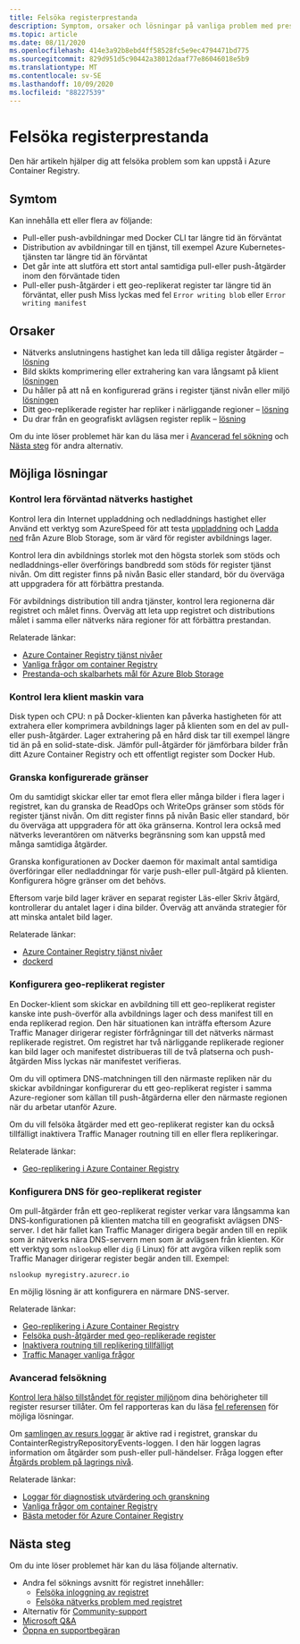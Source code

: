 ```yaml
---
title: Felsöka registerprestanda
description: Symptom, orsaker och lösningar på vanliga problem med prestanda i ett register
ms.topic: article
ms.date: 08/11/2020
ms.openlocfilehash: 414e3a92b8ebd4ff58528fc5e9ec4794471bd775
ms.sourcegitcommit: 829d951d5c90442a38012daaf77e86046018e5b9
ms.translationtype: MT
ms.contentlocale: sv-SE
ms.lasthandoff: 10/09/2020
ms.locfileid: "88227539"
---
```

# <a name="troubleshoot-registry-performance"></a>Felsöka registerprestanda

Den här artikeln hjälper dig att felsöka problem som kan uppstå i Azure Container Registry. 

## <a name="symptoms"></a>Symtom

Kan innehålla ett eller flera av följande:

* Pull-eller push-avbildningar med Docker CLI tar längre tid än förväntat
* Distribution av avbildningar till en tjänst, till exempel Azure Kubernetes-tjänsten tar längre tid än förväntat
* Det går inte att slutföra ett stort antal samtidiga pull-eller push-åtgärder inom den förväntade tiden
* Pull-eller push-åtgärder i ett geo-replikerat register tar längre tid än förväntat, eller push Miss lyckas med fel `Error writing blob` eller `Error writing manifest`

## <a name="causes"></a>Orsaker

* Nätverks anslutningens hastighet kan leda till dåliga register åtgärder – [lösning](#check-expected-network-speed)
* Bild skikts komprimering eller extrahering kan vara långsamt på klient [lösningen](#check-client-hardware)  
* Du håller på att nå en konfigurerad gräns i register tjänst nivån eller miljö [lösningen](#review-configured-limits)
* Ditt geo-replikerade register har repliker i närliggande regioner – [lösning](#configure-geo-replicated-registry)
* Du drar från en geografiskt avlägsen register replik – [lösning](#configure-dns-for-geo-replicated-registry)

Om du inte löser problemet här kan du läsa mer i [Avancerad fel sökning](#advanced-troubleshooting) och [Nästa steg](#next-steps) för andra alternativ.

## <a name="potential-solutions"></a>Möjliga lösningar

### <a name="check-expected-network-speed"></a>Kontrol lera förväntad nätverks hastighet

Kontrol lera din Internet uppladdning och nedladdnings hastighet eller Använd ett verktyg som AzureSpeed för att testa [uppladdning](https://www.azurespeed.com/Azure/Uploadß) och [Ladda ned](https://www.azurespeed.com/Azure/Download) från Azure Blob Storage, som är värd för register avbildnings lager.

Kontrol lera din avbildnings storlek mot den högsta storlek som stöds och nedladdnings-eller överförings bandbredd som stöds för register tjänst nivån. Om ditt register finns på nivån Basic eller standard, bör du överväga att uppgradera för att förbättra prestanda. 

För avbildnings distribution till andra tjänster, kontrol lera regionerna där registret och målet finns. Överväg att leta upp registret och distributions målet i samma eller nätverks nära regioner för att förbättra prestandan.

Relaterade länkar:

* [Azure Container Registry tjänst nivåer](container-registry-skus.md)    
* [Vanliga frågor om container Registry](container-registry-faq.md)
* [Prestanda-och skalbarhets mål för Azure Blob Storage](../storage/blobs/scalability-targets.md)

### <a name="check-client-hardware"></a>Kontrol lera klient maskin vara

Disk typen och CPU: n på Docker-klienten kan påverka hastigheten för att extrahera eller komprimera avbildnings lager på klienten som en del av pull-eller push-åtgärder. Lager extrahering på en hård disk tar till exempel längre tid än på en solid-state-disk. Jämför pull-åtgärder för jämförbara bilder från ditt Azure Container Registry och ett offentligt register som Docker Hub.

### <a name="review-configured-limits"></a>Granska konfigurerade gränser

Om du samtidigt skickar eller tar emot flera eller många bilder i flera lager i registret, kan du granska de ReadOps och WriteOps gränser som stöds för register tjänst nivån. Om ditt register finns på nivån Basic eller standard, bör du överväga att uppgradera för att öka gränserna. Kontrol lera också med nätverks leverantören om nätverks begränsning som kan uppstå med många samtidiga åtgärder. 

Granska konfigurationen av Docker daemon för maximalt antal samtidiga överföringar eller nedladdningar för varje push-eller pull-åtgärd på klienten. Konfigurera högre gränser om det behövs.

Eftersom varje bild lager kräver en separat register Läs-eller Skriv åtgärd, kontrollerar du antalet lager i dina bilder. Överväg att använda strategier för att minska antalet bild lager.

Relaterade länkar:

* [Azure Container Registry tjänst nivåer](container-registry-skus.md)
* [dockerd](https://docs.docker.com/engine/reference/commandline/dockerd/)

### <a name="configure-geo-replicated-registry"></a>Konfigurera geo-replikerat register

En Docker-klient som skickar en avbildning till ett geo-replikerat register kanske inte push-överför alla avbildnings lager och dess manifest till en enda replikerad region. Den här situationen kan inträffa eftersom Azure Traffic Manager dirigerar register förfrågningar till det nätverks närmast replikerade registret. Om registret har två närliggande replikerade regioner kan bild lager och manifestet distribueras till de två platserna och push-åtgärden Miss lyckas när manifestet verifieras.

Om du vill optimera DNS-matchningen till den närmaste repliken när du skickar avbildningar konfigurerar du ett geo-replikerat register i samma Azure-regioner som källan till push-åtgärderna eller den närmaste regionen när du arbetar utanför Azure.

Om du vill felsöka åtgärder med ett geo-replikerat register kan du också tillfälligt inaktivera Traffic Manager routning till en eller flera replikeringar.

Relaterade länkar:

* [Geo-replikering i Azure Container Registry](container-registry-geo-replication.md)

### <a name="configure-dns-for-geo-replicated-registry"></a>Konfigurera DNS för geo-replikerat register

Om pull-åtgärder från ett geo-replikerat register verkar vara långsamma kan DNS-konfigurationen på klienten matcha till en geografiskt avlägsen DNS-server. I det här fallet kan Traffic Manager dirigera begär anden till en replik som är nätverks nära DNS-servern men som är avlägsen från klienten. Kör ett verktyg som `nslookup` eller `dig` (i Linux) för att avgöra vilken replik som Traffic Manager dirigerar register begär anden till. Exempel:

```console
nslookup myregistry.azurecr.io
```

En möjlig lösning är att konfigurera en närmare DNS-server.

Relaterade länkar:

* [Geo-replikering i Azure Container Registry](container-registry-geo-replication.md)
* [Felsöka push-åtgärder med geo-replikerade register](container-registry-geo-replication.md#troubleshoot-push-operations-with-geo-replicated-registries)
* [Inaktivera routning till replikering tillfälligt](container-registry-geo-replication.md#temporarily-disable-routing-to-replication)
* [Traffic Manager vanliga frågor](../traffic-manager/traffic-manager-faqs.md)

### <a name="advanced-troubleshooting"></a>Avancerad felsökning

[Kontrol lera hälso tillståndet för register miljön](container-registry-check-health.md)om dina behörigheter till register resurser tillåter. Om fel rapporteras kan du läsa [fel referensen](container-registry-health-error-reference.md) för möjliga lösningar.

Om [samlingen av resurs loggar](container-registry-diagnostics-audit-logs.md) är aktive rad i registret, granskar du ContainterRegistryRepositoryEvents-loggen. I den här loggen lagras information om åtgärder som push-eller pull-händelser. Fråga loggen efter [Åtgärds problem på lagrings nivå](container-registry-diagnostics-audit-logs.md#repository-level-operation-failures). 

Relaterade länkar:

* [Loggar för diagnostisk utvärdering och granskning](container-registry-diagnostics-audit-logs.md)
* [Vanliga frågor om container Registry](container-registry-faq.md)
* [Bästa metoder för Azure Container Registry](container-registry-best-practices.md)

## <a name="next-steps"></a>Nästa steg

Om du inte löser problemet här kan du läsa följande alternativ.

* Andra fel söknings avsnitt för registret innehåller:
  * [Felsöka inloggning av registret](container-registry-troubleshoot-login.md)
  * [Felsöka nätverks problem med registret](container-registry-troubleshoot-access.md)
* Alternativ för [Community-support](https://azure.microsoft.com/support/community/)
* [Microsoft Q&A](https://docs.microsoft.com/answers/products/)
* [Öppna en supportbegäran](https://azure.microsoft.com/support/create-ticket/)


